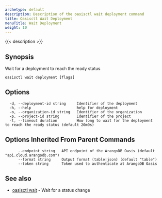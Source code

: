 ```yaml
---
archetype: default
description: Description of the oasisctl wait deployment command
title: Oasisctl Wait Deployment
menuTitle: Wait Deployment
weight: 10
---
```

{{< description >}}
## Synopsis
Wait for a deployment to reach the ready status

```
oasisctl wait deployment [flags]
```

## Options
```
  -d, --deployment-id string     Identifier of the deployment
  -h, --help                     help for deployment
  -o, --organization-id string   Identifier of the organization
  -p, --project-id string        Identifier of the project
  -t, --timeout duration         How long to wait for the deployment to reach the ready status (default 20m0s)
```

## Options Inherited From Parent Commands
```
      --endpoint string   API endpoint of the ArangoDB Oasis (default "api.cloud.arangodb.com")
      --format string     Output format (table|json) (default "table")
      --token string      Token used to authenticate at ArangoDB Oasis
```

## See also
* [oasisctl wait](_index.md)	 - Wait for a status change

